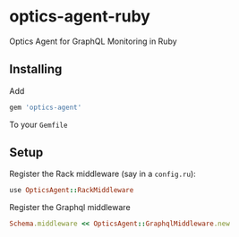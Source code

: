 # optics-agent-ruby
Optics Agent for GraphQL Monitoring in Ruby

## Installing

Add

```ruby
gem 'optics-agent'
```

To your `Gemfile`

## Setup

Register the Rack middleware (say in a `config.ru`):

```ruby
use OpticsAgent::RackMiddleware
```

Register the Graphql middleware

```ruby
Schema.middleware << OpticsAgent::GraphqlMiddleware.new
```
